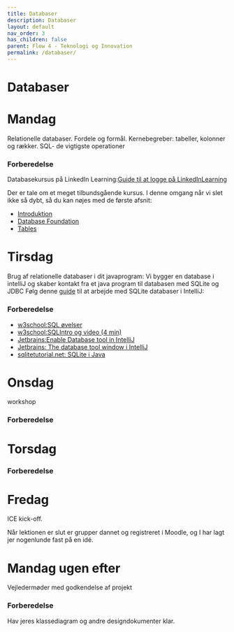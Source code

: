 ```yaml
---
title: Databaser
description: Databaser
layout: default
nav_order: 3
has_children: false
parent: Flow 4 - Teknologi og Innovation
permalink: /databaser/
---
```

# Databaser

# Mandag
Relationelle databaser. Fordele og formål. Kernebegreber: tabeller, kolonner og rækker.
SQL- de vigtigste operationer

### Forberedelse 

Databasekursus på LinkedIn Learning:[Guide til at logge på LinkedInLearning](https://cphbusiness.mrooms.net/mod/resource/view.php?id=765982)

Der er tale om et meget tilbundsgående kursus. I denne omgang når vi slet ikke så dybt, så du kan nøjes med de første afsnit:

- [Introduktion](https://www.linkedin.com/learning-login/share?account=57077785&forceAccount=false&redirect=https%3A%2F%2Fwww.linkedin.com%2Flearning%2Fprogramming-foundations-databases-2%3Ftrk%3Dshare_ent_url%26shareId%3Dc5KgKi2pQ8%252BoKCM7pfKdAA%253D%253D)
- [Database Foundation](https://www.linkedin.com/learning-login/share?account=57077785&forceAccount=false&redirect=https%3A%2F%2Fwww.linkedin.com%2Flearning%2Fprogramming-foundations-databases-2%2Frelational-databases-2%3Ftrk%3Dshare_video_url%26shareId%3DdLHFOt0lSnOZKV0PzKycjQ%253D%253D)
- [Tables](https://www.linkedin.com/learning-login/share?account=57077785&forceAccount=false&redirect=https%3A%2F%2Fwww.linkedin.com%2Flearning%2Fprogramming-foundations-databases-2%2Fmodeling-and-planning-a-database%3Ftrk%3Dshare_video_url%26shareId%3DdLHFOt0lSnOZKV0PzKycjQ%253D%253D)


# Tirsdag

Brug af relationelle databaser i dit javaprogram: Vi bygger en database i intelliJ og skaber kontakt fra et java program til databasen med SQLite og JDBC
Følg denne [guide](https://www.jetbrains.com/help/idea/sqlite.html#oqsa9c_50) til at arbejde med SQLite databaser i IntelliJ:

### Forberedelse
- [w3school:SQL øvelser](https://www.w3schools.com/sql/sql_exercises.asp)
- [w3school:SQLIntro og video (4 min)](https://www.w3schools.com/sql/sql_intro.asphttps://www.w3schools.com/sql/)
- [Jetbrains:Enable Database tool in IntelliJ](https://www.jetbrains.com/help/idea/sqlite.html#oqsa9c_50)
- [Jetbrains: The database tool window i IntelliJ](https://www.jetbrains.com/help/idea/database-tool-window.html)
- [sqlitetutorial.net: SQLite i Java](https://www.sqlitetutorial.net/sqlite-java/select/)

# Onsdag
workshop

### Forberedelse

# Torsdag

### Forberedelse

# Fredag
ICE kick-off.

Når lektionen er slut er grupper dannet og registreret i Moodle, og I har lagt jer nogenlunde fast på en idé.

# Mandag ugen efter
Vejledermøder med godkendelse af projekt
### Forberedelse
Hav jeres klassediagram og andre designdokumenter klar.
